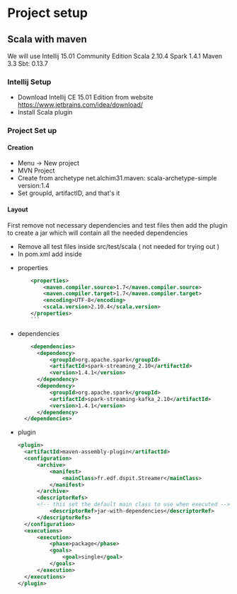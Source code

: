 # Project setup

## Scala with maven

We will use Intellij 15.01 Community Edition
Scala 2.10.4
Spark 1.4.1
Maven 3.3
Sbt: 0.13.7

### Intellij Setup

* Download Intellij CE 15.01 Edition from website https://www.jetbrains.com/idea/download/
* Install Scala plugin

### Project Set up

#### Creation

* Menu -> New project  
* MVN Project
* Create from archetype net.alchim31.maven: scala-archetype-simple version:1.4
* Set groupId, artifactID, and that's it

#### Layout

First remove not necessary dependencies and test files
then add the plugin to create a jar which will contain  all the needed dependencies

* Remove all test files inside src/test/scala ( not needed for trying out )
* In pom.xml add inside
 - properties
    ```xml
		<properties>
			<maven.compiler.source>1.7</maven.compiler.source>
			<maven.compiler.target>1.7</maven.compiler.target>
			<encoding>UTF-8</encoding>
			<scala.version>2.10.4</scala.version>
		</properties>
		```
 - dependencies
    ```xml  
		<dependencies>
		  <dependency>
	          <groupId>org.apache.spark</groupId>
	          <artifactId>spark-streaming_2.10</artifactId>
	          <version>1.4.1</version>
	      </dependency>
	      <dependency>
	          <groupId>org.apache.spark</groupId>
	          <artifactId>spark-streaming-kafka_2.10</artifactId>
	          <version>1.4.1</version>
	      </dependency>
	  </dependencies>
    ```

  - plugin
  	```xml
  	<plugin>
      <artifactId>maven-assembly-plugin</artifactId>
      <configuration>
          <archive>
              <manifest>
                  <mainClass>fr.edf.dspit.Streamer</mainClass>
              </manifest>
          </archive>
          <descriptorRefs>
          <!-- this set the default main class to use when executed -->
              <descriptorRef>jar-with-dependencies</descriptorRef>
          </descriptorRefs>
      </configuration>
      <executions>
          <execution>
              <phase>package</phase>
              <goals>
                  <goal>single</goal>
              </goals>
          </execution>
      </executions>
    </plugin>
    ```